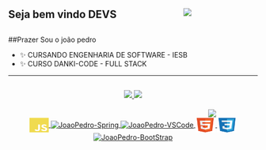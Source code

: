 ## Seja bem vindo  DEVS <img align="right" width="150" src="https://media.giphy.com/media/MnsexCJPlaPHgpDlHI/giphy.gif">    
##
##Prazer Sou o joão pedro     

- ✨ CURSANDO ENGENHARIA DE SOFTWARE - IESB
- ✨ CURSO DANKI-CODE - FULL STACK
 
<hr>


##
  <div align="center">
    <a href="https://github.com/9893j">
    <img height="180em" src="https://github-readme-stats.vercel.app/api?username=9893j&show_icons=true&theme=tokyonight&include_all_commits=true&count_private=true"/>
    <img height="180em" src="https://github-readme-stats.vercel.app/api/top-langs/?username=9893j&layout=compact&langs_count=7&theme=tokyonight"/>
  </div>

  <h4> <img align="right" width="100" src="https://media.giphy.com/media/QWRTFvymri1XABdEFA/giphy.gif"> </h4>
 
  <div style="display: inline_block" align="center"><br>   
    <img align="center" alt="JoaoPedro-Js" src="https://raw.githubusercontent.com/devicons/devicon/master/icons/javascript/javascript-plain.svg" width="40" height="30"/>
    <img align="center" alt="JoaoPedro-Spring" src="https://cdn.jsdelivr.net/gh/devicons/devicon/icons/spring/spring-original-wordmark.svg" width="60" height="50"/> 
    <img align="center" alt="JoaoPedro-VSCode" src="https://cdn.jsdelivr.net/gh/devicons/devicon/icons/vscode/vscode-original.svg"  width="40" height="30" />
    <img align="center" alt="JoaoPedro-HTML" src="https://raw.githubusercontent.com/devicons/devicon/master/icons/html5/html5-original.svg" width="40" height="30" />
    <img align="center" alt="JoaoPedro-CSS" src="https://raw.githubusercontent.com/devicons/devicon/master/icons/css3/css3-original.svg" width="40" height="30" />
    <img align="center" alt="JoaoPedro-BootStrap" src="https://user-images.githubusercontent.com/102272830/174455281-2f78d0fd-1454-4928-a568-523273cb3a94.png" width="35" height="40"/>
</div>

      
  
 
